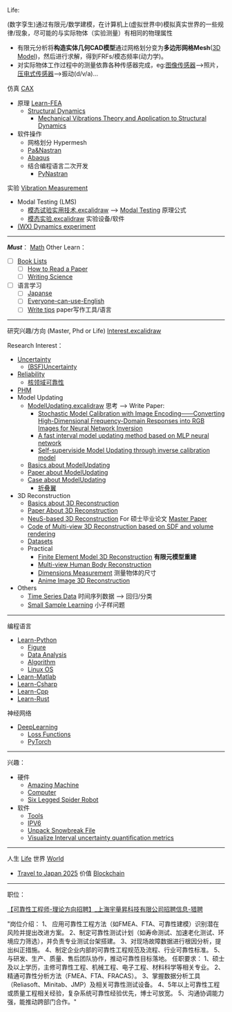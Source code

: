 Life:

(数字孪生)通过有限元/数学建模，在计算机上(虚拟世界中)模拟真实世界的一些规律/现象，尽可能的与实际物体（实验测量）有相同的物理属性
- 有限元分析将**构造实体几何CAD模型**通过网格划分变为**多边形网格Mesh**([3D Model](../3DReconstruction/3D%20Model.md))，然后进行求解，得到FRFs/模态频率(动力学)。
- 对实际物体工作过程中的测量依靠各种传感器完成，eg:[图像传感器](https://zh.wikipedia.org/wiki/%E5%9B%BE%E5%83%8F%E4%BC%A0%E6%84%9F%E5%99%A8)-->照片，[压电式传感器](https://baike.baidu.com/item/%E5%8E%8B%E7%94%B5%E5%BC%8F%E4%BC%A0%E6%84%9F%E5%99%A8/8835700)-->振动(d/v/a)...

仿真 [CAX](../Other%20Interest/CAX.md)
- 原理 [Learn-FEA](../Learn/Finite%20Element/Learn-FEA.md)
  - [Structural Dynamics](../Learn/Finite%20Element/Structural%20Dynamics.md)
    - [Mechanical Vibrations Theory and Application to Structural Dynamics](Read/Book/Mechanical%20Vibrations%20Theory%20and%20Application%20to%20Structural%20Dynamics.md)
- 软件操作
  - 网格划分 Hypermesh
  - [Pa&Nastran](../Learn/Finite%20Element/Pa&Nastran.md)
  - [Abaqus](../Learn/Finite%20Element/Abaqus.md)
  - 结合编程语言二次开发
    - [PyNastran](../Project/PyNastran.md)

实验 [Vibration Measurement](../Other%20Interest/Vibration%20Measurement.md)
- Modal Testing (LMS)
  - [模态试验实用技术.excalidraw](Read/Book/模态实验/模态试验实用技术.excalidraw.md)  --> [Modal Testing](../Learn/Finite%20Element/Modal%20Testing.md) 原理公式
  - [模态实验.excalidraw](Read/Book/模态实验/模态实验.excalidraw.md) 实验设备/软件
- [(WX) Dynamics experiment](Read/Interest%20Papers/(WX)%20Dynamics%20experiment.md)

---

***Must***： [Math](../Learn/Math/Math.md) 
Other Learn：
- [ ] [Book Lists](Read/Book%20Lists.md)
  - [ ] [How to Read a Paper](Read/Book/How%20to%20Read%20a%20Paper.md)
  - [ ] [Writing Science](Read/Book/Writing%20Science.md)
- [ ] 语言学习
  - [ ] [Japanse](Read/Book/Japanse.md)
  - [ ] [Everyone-can-use-English](Read/Book/Everyone-can-use-English.md)
  - [ ] [Write tips](Write/Write%20tips.md) paper写作工具/语言

---

研究兴趣/方向 (Master, Phd or Life) [Interest.excalidraw](Write/Interest.excalidraw.md)

Research Interest：
- [Uncertainty](../Other%20Interest/Uncertainty.md)
  - [(BSF)Uncertainty](Read/Interest%20Papers/(BSF)Uncertainty.md)
- [Reliability](../Other%20Interest/Reliability.md)
  - [核领域可靠性](Read/Interest%20Papers/核领域可靠性.md)
- [PHM](../Other%20Interest/PHM.md)
- Model Updating
  - [ModelUpdating.excalidraw](Write/Write%20Paper/Model%20Updating/ModelUpdating.excalidraw.md) 思考 --> Write Paper:
    - [Stochastic Model Calibration with Image Encoding——Converting High-Dimensional Frequency-Domain Responses into RGB Images for Neural Network Inversion](Write/Write%20Paper/Model%20Updating/Stochastic%20Model%20Calibration%20with%20Image%20Encoding——Converting%20High-Dimensional%20Frequency-Domain%20Responses%20into%20RGB%20Images%20for%20Neural%20Network%20Inversion.md)
    - [A fast interval model updating method based on MLP neural network](Write/Write%20Paper/Model%20Updating/A%20fast%20interval%20model%20updating%20method%20based%20on%20MLP%20neural%20network.md)
    - [Self-superviside Model Updating through inverse calibration model](Write/Write%20Paper/Model%20Updating/Self-superviside%20Model%20Updating%20through%20inverse%20calibration%20model.md)
  - [Basics about ModelUpdating](../ModelUpdating/Basics%20about%20ModelUpdating.md)
  - [Paper about ModelUpdating](../ModelUpdating/Paper%20about%20ModelUpdating.md)
  - [Case about ModelUpdating](../ModelUpdating/Case%20about%20ModelUpdating.md)
    - [折叠翼](Read/Interest%20Papers/折叠翼.md)
- 3D Reconstruction
  - [Basics about 3D Reconstruction](../3DReconstruction/Basics%20about%203D%20Reconstruction.md)
  - [Paper About 3D Reconstruction](../3DReconstruction/Paper%20About%203D%20Reconstruction.md)
  - [NeuS-based 3D Reconstruction](../3DReconstruction/NeuS-based%203D%20Reconstruction.md) For 硕士毕业论文 [Master Paper](Write/Write%20Paper/3D%20Reconstruction/Master%20Paper.md)
  - [Code of Multi-view 3D Reconstruction based on SDF and volume rendering](../3DReconstruction/Code%20of%20Multi-view%203D%20Reconstruction%20based%20on%20SDF%20and%20volume%20rendering.md)
  - [Datasets](../3DReconstruction/Datasets.md)
  - Practical
    - [Finite Element Model 3D Reconstruction](../3DReconstruction/Practical/Finite%20Element%20Model%203D%20Reconstruction.md) **有限元模型重建**
    - [Multi-view Human Body Reconstruction](../3DReconstruction/Practical/Multi-view%20Human%20Body%20Reconstruction.md)
    - [Dimensions  Measurement](../3DReconstruction/Practical/Dimensions%20%20Measurement.md) 测量物体的尺寸
    - [Anime Image 3D Reconstruction](../3DReconstruction/Practical/Anime%20Image%203D%20Reconstruction.md)
- Others
  - [Time Series Data](../Other%20Interest/Time%20Series%20Data.md) 时间序列数据 --> 回归/分类
  - [Small Sample Learning](../Other%20Interest/Small%20Sample%20Learning.md) 小子样问题

---

编程语言
- [Learn-Python](../Learn/Python/Learn-Python.md)
  - [Figure](../Learn/Python/Figure.md)
  - [Data Analysis](../Learn/Python/Data%20Analysis.md)
  - [Algorithm](../Learn/Python/Algorithm.md)
  - [Linux OS](../Learn/Python/Linux%20OS.md)
- [Learn-Matlab](../Learn/Other%20Interest/Learn-Matlab.md)
- [Learn-Csharp](../Learn/Other%20Interest/Learn-Csharp.md)
- [Learn-Cpp](../Learn/Other%20Interest/Learn-Cpp.md)
- [Learn-Rust](../Learn/Other%20Interest/Learn-Rust.md)

神经网络
- [DeepLearning](../Learn/Neural%20Network/DeepLearning.md)
  - [Loss Functions](../Learn/Neural%20Network/Loss%20Functions.md)
  - [PyTorch](../Learn/Neural%20Network/PyTorch.md)


---

兴趣：
- 硬件 
  - [Amazing Machine](Write/Blog/Amazing%20Machine.md) 
  - [Computer](Write/Source/Computer.md)
  - [Six Legged Spider Robot](../Project/Six%20Legged%20Spider%20Robot.md)
- 软件 
  - [Tools](Write/Source/Tools.md) 
  - [IPV6](Write/Source/IPV6.md) 
  - [Unpack Snowbreak File](../Project/Unpack%20Snowbreak%20File.md)
  - [Visualize Interval uncertainty quantification metrics](../Project/Visualize%20Interval%20uncertainty%20quantification%20metrics.md)

---

人生 [Life](Write/Life.md)
世界 [World](Write/World.md) 
- [Travel to Japan 2025](Write/Blog/Travel%20to%20Japan%202025.md)
价值 [Blockchain](Read/Blockchain.md)



---

职位：

[【可靠性工程师-理论方向招聘】_上海宇量昇科技有限公司招聘信息-猎聘](https://www.liepin.com/job/1972290995.shtml)

"岗位介绍： 
1、 应用可靠性工程方法（如FMEA、FTA、可靠性建模）识别潜在风险并提出改进方案。 
2、制定可靠性测试计划（如寿命测试、加速老化测试、环境应力筛选），并负责专业测试台架搭建。 
3、对现场故障数据进行根因分析，提出纠正措施。 
4、制定企业内部的可靠性工程规范及流程、行业可靠性标准。 
5、与研发、生产、质量、售后团队协作，推动可靠性目标落地。 
任职要求： 1、硕士及以上学历，主修可靠性工程、机械工程、电子工程、材料科学等相关专业。 2、精通可靠性分析方法（FMEA、FTA、FRACAS）。 3、掌握数据分析工具（Reliasoft、Minitab、JMP）及相关可靠性测试设备。 4、5年以上可靠性工程或质量工程相关经验，复杂系统可靠性经验优先，博士可放宽。 5、沟通协调能力强，能推动跨部门合作。"